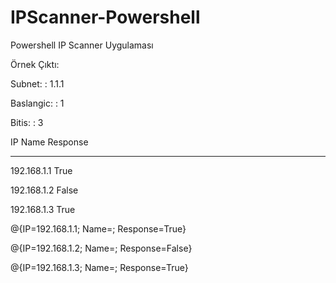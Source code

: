# IPScanner-Powershell

Powershell IP Scanner Uygulaması

Örnek Çıktı:

Subnet: : 1.1.1

Baslangic: : 1

Bitis: : 3

IP      Name Response

--      ---- --------

192.168.1.1          True

192.168.1.2          False

192.168.1.3          True

@{IP=192.168.1.1; Name=; Response=True}

@{IP=192.168.1.2; Name=; Response=False}

@{IP=192.168.1.3; Name=; Response=True}

